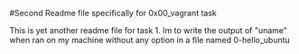 #Second Readme file specifically for 0x00_vagrant task

This is yet another readme file for task 1. Im to write the output of "uname" when ran on my machine without any option in a file named 0-hello_ubuntu